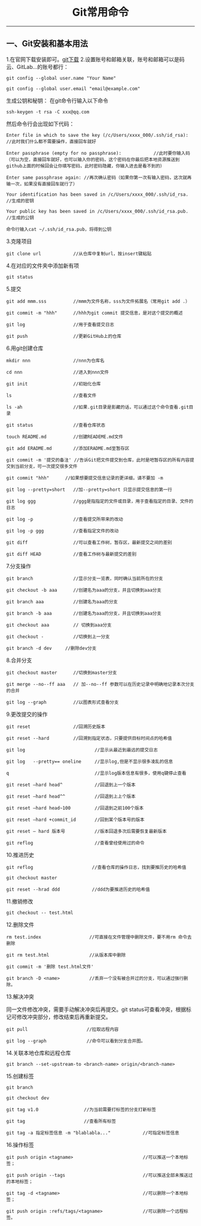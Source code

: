 <!--
 * @Author: guoxinggang<guoxinggang@gsaxns.com>
 * @Version: 1.0
 * @Date: 2019-08-21 14:03:56
 * @LastEditTime: 2019-08-21 16:13:35
 * @Description: 
 -->
# <center>Git常用命令</center>

---

## 一、Git安装和基本用法
1.在官网下载安装即可。[git下载](https://git-scm.com/downloads)
2.设置账号和邮箱关联，账号和邮箱可以是码云、GitLab...的账号都行：

    git config --global user.name "Your Name"

    git config --global user.email "email@example.com"

生成公钥和秘钥：
在git命令行输入以下命令

    ssh-keygen -t rsa -C xxx@qq.com

然后命令行会出现如下代码：

    Enter file in which to save the key (/c/Users/xxxx_000/.ssh/id_rsa):       //此时我们什么都不需要操作，直接回车就好

    Enter passphrase (empty for no passphrase):            //此时要你输入码（可以为空，直接回车就好，也可以输入你的密码，这个密码在你最后把本地资源推送到github上面的时候回会让你填写密码，此时密码隐藏，你输入进去是看不到的）

    Enter same passphrase again: //再次确认密码（如果你第一次有输入密码，这次就再输一次，如果没有直接回车就行了）

    Your identification has been saved in /c/Users/xxxx_000/.ssh/id_rsa. //生成的密钥

    Your public key has been saved in /c/Users/xxxx_000/.ssh/id_rsa.pub. //生成的公钥

    命令行输入cat ~/.ssh/id_rsa.pub，将得到公钥

3.克隆项目

    git clone url            //从仓库中复制url，按insert键粘贴

4.在对应的文件夹中添加新有项

    git status

5.提交

    git add mmm.sss          //mmm为文件名称，sss为文件拓展名（常用git add .）

    git commit -m "hhh"      //hhh为git commit 提交信息，是对这个提交的概述

    git log                  //用于查看提交日志

    git push                 //更新GitHub上的仓库

6.用git创建仓库

    mkdir nnn                //nnn为仓库名

    cd nnn                   //进入到nnn文件

    git init                 //初始化仓库
    
    ls                       //查看文件

    ls -ah                   //如果.git目录是影藏的话，可以通过这个命令查看.git目录

    git status               //查看仓库状态

    touch README.md          //创建READEME.md文件

    git add ERADME.md        //添加ERADME.md至暂存区

    git commit -m '提交的备注' //告诉Git把文件提交到仓库，此时是吧暂存区的所有内容提交到当前分支，可一次提交很多文件

    git commit "hhh"      //如果想要提交信息记录的更详细，请不要加 -m

    git log --pretty=short   //加--pretty=short 只显示提交信息的第一行

    git log ggg              //ggg是指指定的文件或目录，用于查看指定的目录、文件的日志

    git log -p               //查看提交所带来的改动

    git log -p ggg           //查看指定文件的改动

    git diff                 //可以查看工作树，暂存区，最新提交之间的差别

    git diff HEAD            //查看工作树与最新提交的差别

7.分支操作

    git branch               //显示分支一览表，同时确认当前所在的分支

    git checkout -b aaa      //创建名为aaa的分支，并且切换到aaa分支

    git branch aaa           //创建名为aaa的分支

    git branch -b aaa        //创建名为aaa的分支，并且切换到aaa分支

    git checkout aaa         // 切换到aaa分支

    git checkout -           //切换到上一分支

    git branch -d dev     //删除dev分支

8.合并分支

    git checkout master      //切换到master分支

    git merge --no--ff aaa   // 加--no--ff 参数可以在历史记录中明确地记录本次分支的合并

    git log --graph          //以图表形式查看分支

9.更改提交的操作

    git reset                //回溯历史版本

    git reset --hard         //回溯到指定状态，只要提供目标时间点的哈希值

    git log                          //显示从最近到最远的提交日志

    git log   --pretty== oneline     //显示log,但是不显示很多凌乱的信息

    q                                //显示log版本信息有很多，使用q键停止查看

    git reset —hard head^            //回退到上一个版本

    git reset —hard head^^           //回退到上上个版本

    git reset —hard head~100         //回退到之前100个版本

    git reset —hard +commit_id       //回到某个版本号的版本

    git reset — hard 版本号           //版本回退多次后需要恢复最新版本

    git reflog                       //查看曾经使用过的命令

10.推进历史

    git reflog                      //查看仓库的操作日志，找到要推历史的哈希值

    git checkout master

    git reset --hrad ddd            //ddd为要推进历史的哈希值

11.撤销修改

    git checkout -- test.html

12.删除文件

    rm test.index                  //可直接在文件管理中删除文件，要不用rm 命令去删除

    git rm test.html               //从版本库中删除

    git commit -m '删除 test.html文件'

    git branch -D <name>           //丢弃一个没有被合并过的分支，可以通过强行删除。

13.解决冲突

同一文件修改冲突，需要手动解决冲突后再提交。git status可查看冲突，根据标记可修改冲突部分，修改结束后再重新提交。

    git pull                      //拉取远程内容

    git log --graph               //命令可以看到分支合并图。

14.关联本地仓库和远程仓库

    git branch --set-upstream-to <branch-name> origin/<branch-name>

15.创建标签

    git branch 

    git checkout dev

    git tag v1.0                 //为当前需要打标签的分支打新标签

    git tag                      //查看所有标签

    git tag -a 指定标签信息 -m "blablabla..."            //可指定标签信息 

16.操作标签

    git push origin <tagname>                          //可以推送一个本地标签；

    git push origin --tags                             //可以推送全部未推送过的本地标签；

    git tag -d <tagname>                               //可以删除一个本地标签；
    
    git push origin :refs/tags/<tagname>               //可以删除一个远程标签。
